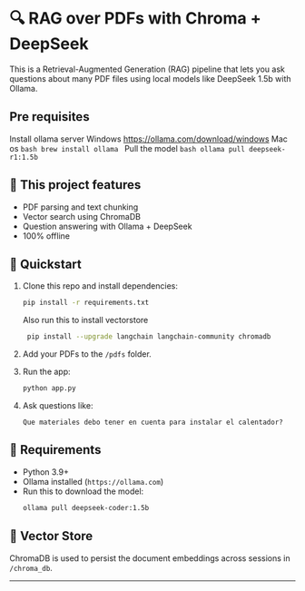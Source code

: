 # 🔍 RAG over PDFs with Chroma + DeepSeek

This is a Retrieval-Augmented Generation (RAG) pipeline that lets you ask questions about many PDF files using 
local models like DeepSeek 1.5b with Ollama.

##  Pre requisites

Install ollama server
Windows
    https://ollama.com/download/windows
Mac os 
    ```bash
     brew install ollama
    ```
Pull the model
    ```bash
     ollama pull deepseek-r1:1.5b
    ```

## 🧱 This project features

- PDF parsing and text chunking
- Vector search using ChromaDB
- Question answering with Ollama + DeepSeek
- 100% offline

## 🚀 Quickstart

1. Clone this repo and install dependencies:
    ```bash
    pip install -r requirements.txt
    ```
   Also run this to install vectorstore
    ```bash
     pip install --upgrade langchain langchain-community chromadb
    ```

2. Add your PDFs to the `/pdfs` folder.

3. Run the app:
    ```bash
    python app.py
    ```

4. Ask questions like:
    ```
    Que materiales debo tener en cuenta para instalar el calentador?
    ```

## 🧠 Requirements

- Python 3.9+
- Ollama installed (`https://ollama.com`)
- Run this to download the model:
    ```bash
    ollama pull deepseek-coder:1.5b
    ```

## 📂 Vector Store

ChromaDB is used to persist the document embeddings across sessions in `/chroma_db`.

---
